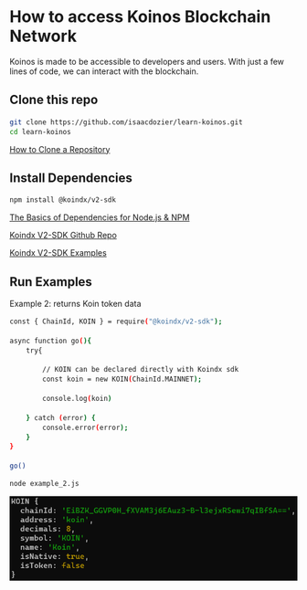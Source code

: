 # How to access Koinos Blockchain Network

Koinos is made to be accessible to developers and users. With just a few lines of code, we can interact with the blockchain.

## Clone this repo

```sh
git clone https://github.com/isaacdozier/learn-koinos.git
cd learn-koinos
```

[How to Clone a Repository](https://docs.github.com/en/repositories/creating-and-managing-repositories/cloning-a-repository)

## Install Dependencies

```sh
npm install @koindx/v2-sdk
```

[The Basics of Dependencies for Node.js & NPM](https://nodesource.com/blog/the-basics-of-package-json-in-node-js-and-npm/)

[Koindx V2-SDK Github Repo](https://github.com/koindx/v2-sdk)

[Koindx V2-SDK Examples](https://docs.koindx.com/sdk/v2-sdk/examples)

## Run Examples

Example 2: returns Koin token data

```sh
const { ChainId, KOIN } = require("@koindx/v2-sdk");

async function go(){
    try{

        // KOIN can be declared directly with Koindx sdk
        const koin = new KOIN(ChainId.MAINNET);

        console.log(koin)

    } catch (error) {
        console.error(error);
    }
}

go()
```

```sh
node example_2.js
```

![src2 console output example](https://github.com/isaacdozier/learn-koinos/blob/main/img/src2%20console%20output.png)